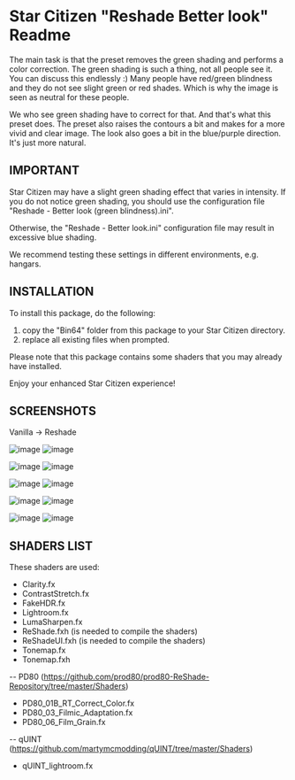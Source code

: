 # Star Citizen "Reshade Better look" Readme

The main task is that the preset removes the green shading and performs a color correction.
The green shading is such a thing, not all people see it. You can discuss this endlessly :)
Many people have red/green blindness and they do not see slight green or red shades. 
Which is why the image is seen as neutral for these people. 

We who see green shading have to correct for that. And that's what this preset does. 
The preset also raises the contours a bit and makes for a more vivid and clear image. 
The look also goes a bit in the blue/purple direction. It's just more natural.



## IMPORTANT
Star Citizen may have a slight green shading effect that varies in intensity.
If you do not notice green shading, you should use the configuration file "Reshade - Better look (green blindness).ini".

Otherwise, the "Reshade - Better look.ini" configuration file may result in excessive blue shading.

We recommend testing these settings in different environments, e.g. hangars.




## INSTALLATION
To install this package, do the following:

1. copy the "Bin64" folder from this package to your Star Citizen directory.
2. replace all existing files when prompted.

Please note that this package contains some shaders that you may already have installed.

Enjoy your enhanced Star Citizen experience!



## SCREENSHOTS
Vanilla -> Reshade

![image](https://i.imgur.com/rcntFdI.png)
![image](https://i.imgur.com/ZkXsc5e.jpg)

![image](https://i.imgur.com/rWWkoT7.png)
![image](https://i.imgur.com/vdxQvoi.jpg)

![image](https://i.imgur.com/hXDgs55.jpg)
![image](https://i.imgur.com/K7RQun5.jpg)

![image](https://i.imgur.com/rkkHm0M.png)
![image](https://i.imgur.com/SRLi0nn.jpg)

![image](https://i.imgur.com/HI8Ktng.png)
![image](https://i.imgur.com/VyMfaEq.jpg)



## SHADERS LIST
These shaders are used:
- Clarity.fx
- ContrastStretch.fx
- FakeHDR.fx
- Lightroom.fx
- LumaSharpen.fx
- ReShade.fxh 	(is needed to compile the shaders)
- ReShadeUI.fxh (is needed to compile the shaders)
- Tonemap.fx
- Tonemap.fxh

-- PD80 (https://github.com/prod80/prod80-ReShade-Repository/tree/master/Shaders)
   - PD80_01B_RT_Correct_Color.fx
   - PD80_03_Filmic_Adaptation.fx
   - PD80_06_Film_Grain.fx

-- qUINT (https://github.com/martymcmodding/qUINT/tree/master/Shaders)
   - qUINT_lightroom.fx
